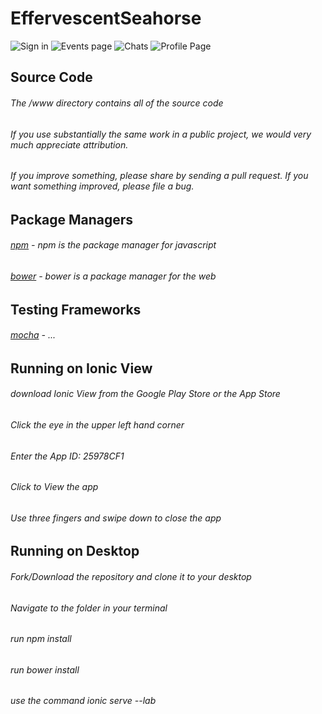 # EffervescentSeahorse

![Sign in](https://cloud.githubusercontent.com/assets/11761337/10063850/f4c28c2e-6226-11e5-9209-a19ac770ce36.png)
![Events page](https://cloud.githubusercontent.com/assets/11761337/10063853/f66663c0-6226-11e5-927b-0e9e31a6e1ea.png)
![Chats](https://cloud.githubusercontent.com/assets/11761337/10063855/f79ec2c8-6226-11e5-9855-d0749eae1a64.png)
![Profile Page](https://cloud.githubusercontent.com/assets/11761337/10063856/f9433776-6226-11e5-8677-81b1376770f6.png)

## Source Code
>
###### The /www directory contains all of the source code
###### If you use substantially the same work in a public project, we would very much appreciate attribution.
###### If you improve something, please share by sending a pull request. If you want something improved, please file a bug.


## Package Managers
>
###### [npm]() - npm is the package manager for javascript
###### [bower]() - bower is a package manager for the web


## Testing Frameworks
>
###### [mocha]() - ...

## Running on Ionic View
>
###### download Ionic View from the Google Play Store or the App Store
###### Click the eye in the upper left hand corner
###### Enter the App ID: 25978CF1
###### Click to View the app
###### Use three fingers and swipe down to close the app


## Running on Desktop
>
###### Fork/Download the repository and clone it to your desktop
###### Navigate to the folder in your terminal
###### run npm install
###### run bower install
###### use the command ionic serve --lab

